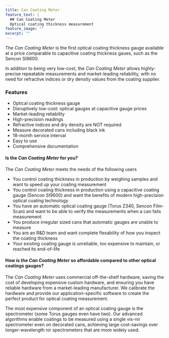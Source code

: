 ```yaml
---
title: Can Coating Meter
feature_text: |
  ## Can Coating Meter
  Optical coating thickness measurement
feature_image: ""
excerpt: ""
---
```


The *Can Coating Meter* is the first optical coating thickness gauge available at a price comparable to capacitive coating thickness gaues, such as the Sencon SI9600. 

In addition to being very low-cost, the *Can Coating Meter* allows highly-precise repeatable measurements and market-leading reliability, with no need for refractive indices or dry density values from the coating supplier.

### Features

- Optical coating thickness gauge
- Disruptively low-cost: optical gauges at capacitive gauge prices
- Market-leading reliability
- High-precision readings
- Refractive indices and dry density are NOT required
- Measure decorated cans including black ink
- 18-month service interval
- Easy to use
- Comprehensive documentation

#### Is the *Can Coating Meter* for you?

The *Can Coating Meter* meets the needs of the following users
- You control coating thickness in production by weighing samples and want to speed up your coating measurement
- You control coating thickness in production using a capacitive coating gauge (Sencon SI9600) and want the benefits of modern high-precision optical coating technology
- You have an automatic optical coating gauge (Torus Z340, Sencon Film-Scan) and want to be able to verify the measurements when a can fails measurement
- You produce irregular sized cans that automatic gauges are unable to measure
- You are an R&D team and want complete flexability of how you inspect the coating thickness
- Your existing coating gauge is unreliable, too expensive to maintain, or reached its end-of-life
#### How is the *Can Coating Meter* so affordable compared to other optical coatings gauges?

The *Can Coating Meter* uses commercial off-the-shelf hardware, saving the cost of developing expensive custom hardware, and ensuring you have reliable hardware from a market-leading manufacturer. We calibrate the hardware and provide our application-specific software to create the perfect product for optical coating measurement. 

The most expensive component of an optical coating gauge is the spectrometer (some Torus gauges even have two). Our advanced algorithms enable coatings to be measured using a single vis-nir spectrometer even on decorated cans, achieving large cost-savings over longer-wavelength nir spectrometers that are more widely used.

